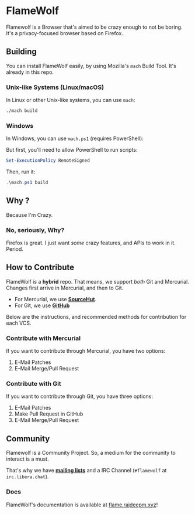 # FlameWolf

Flamewolf is a Browser that's aimed to be crazy enough to not be boring. It's a privacy-focused browser based on Firefox.

## Building

You can install FlameWolf easily, by using Mozilla's `mach` Build Tool. It's already in this repo.

### Unix-like Systems (Linux/macOS)

In Linux or other Unix-like systems, you can use `mach`:

```sh
./mach build
```

### Windows

In Windows, you can use `mach.ps1` (requires PowerShell):

But first, you'll need to allow PowerShell to run scripts:

```ps1
Set-ExecutionPolicy RemoteSigned
```

Then, run it:

```ps1
.\mach.ps1 build
```

## Why ?

Because I'm Crazy.

### No, seriously, Why?

Firefox is great. I just want *some* crazy features, and APIs to work in it. Period.

## How to Contribute

FlameWolf is a **hybrid** repo. That means, we support *both* Git and Mercurial. Changes first arrive in Mercurial, and then to Git.  

- For Mercurial, we use [**SourceHut**](https://hg.sr.ht/~rajdeep/flamewolf).  
- For Git, we use [**GitHub**](https://github.com/rustdevbtw/flamewolf)

Below are the instructions, and recommended methods for contribution for each VCS.

### Contribute with Mercurial

If you want to contribute through Mercurial, you have two options:

1. E-Mail Patches
2. E-Mail Merge/Pull Request

### Contribute with Git

If you want to contribute through Git, you have three options:

1. E-Mail Patches
2. Make Pull Request in GitHub
3. E-Mail Merge/Pull Request

## Community

Flamewolf is a Community Project. So, a medium for the community to interact is a must.  

That's why we have [**mailing lists**](https://sr.ht/~rajdeep/flamewolf/lists) and a IRC Channel (`#flamewolf` at `irc.libera.chat`).

### Docs

FlameWolf's documentation is available at [flame.rajdeepm.xyz](https://flame.rajdeepm.xyz)!
